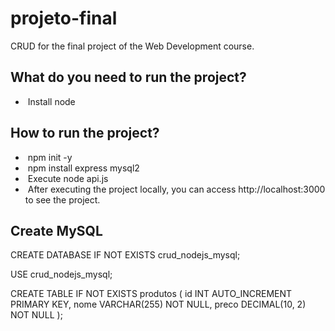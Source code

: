 # projeto-final
CRUD for the final project of the Web Development course.

<h2> What do you need to run the project? </h2>

- &nbsp;Install node

<h2> How to run the project? </h2>

- &nbsp;npm init -y
- &nbsp;npm install express mysql2
- &nbsp;Execute node api.js
- &nbsp;After executing the project locally, you can access http://localhost:3000 to see the project.

<h2> Create MySQL </h2>
CREATE DATABASE IF NOT EXISTS crud_nodejs_mysql;

USE crud_nodejs_mysql;

CREATE TABLE IF NOT EXISTS produtos (
    id INT AUTO_INCREMENT PRIMARY KEY,
    nome VARCHAR(255) NOT NULL,
    preco DECIMAL(10, 2) NOT NULL
);

